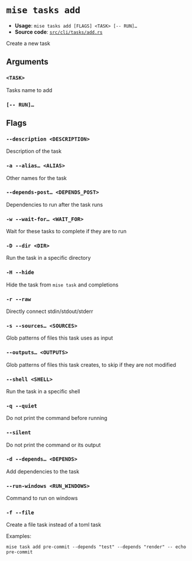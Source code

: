 # `mise tasks add`

- **Usage**: `mise tasks add [FLAGS] <TASK> [-- RUN]…`
- **Source code**: [`src/cli/tasks/add.rs`](https://github.com/jdx/mise/blob/main/src/cli/tasks/add.rs)

Create a new task

## Arguments

### `<TASK>`

Tasks name to add

### `[-- RUN]…`

## Flags

### `--description <DESCRIPTION>`

Description of the task

### `-a --alias… <ALIAS>`

Other names for the task

### `--depends-post… <DEPENDS_POST>`

Dependencies to run after the task runs

### `-w --wait-for… <WAIT_FOR>`

Wait for these tasks to complete if they are to run

### `-D --dir <DIR>`

Run the task in a specific directory

### `-H --hide`

Hide the task from `mise task` and completions

### `-r --raw`

Directly connect stdin/stdout/stderr

### `-s --sources… <SOURCES>`

Glob patterns of files this task uses as input

### `--outputs… <OUTPUTS>`

Glob patterns of files this task creates, to skip if they are not modified

### `--shell <SHELL>`

Run the task in a specific shell

### `-q --quiet`

Do not print the command before running

### `--silent`

Do not print the command or its output

### `-d --depends… <DEPENDS>`

Add dependencies to the task

### `--run-windows <RUN_WINDOWS>`

Command to run on windows

### `-f --file`

Create a file task instead of a toml task

Examples:

```
mise task add pre-commit --depends "test" --depends "render" -- echo pre-commit
```
